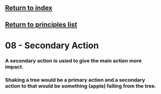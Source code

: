 ## <a href="../index">Return to index</a>

## <a href="principles">Return to principles list</a>


# 08 - Secondary Action

### A secondary action is usied to give the main action more impact.
### Shaking a tree would be a primary action and a secondary action to that would be something (apple) falling from the tree.

